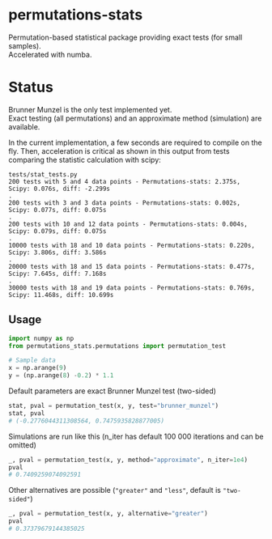 # permutations-stats
Permutation-based statistical package providing exact tests (for small samples).  
Accelerated with numba.
# Status
Brunner Munzel is the only test implemented yet.   
Exact testing (all permutations) and an approximate method (simulation) are available.

In the current implementation, a few seconds are
required to compile on the fly.
Then, acceleration is critical as shown in this output from tests comparing the
statistic calculation with scipy:

```
tests/stat_tests.py
200 tests with 5 and 4 data points - Permutations-stats: 2.375s, Scipy: 0.076s, diff: -2.299s
.
200 tests with 3 and 3 data points - Permutations-stats: 0.002s, Scipy: 0.077s, diff: 0.075s
.
200 tests with 10 and 12 data points - Permutations-stats: 0.004s, Scipy: 0.079s, diff: 0.075s
.
10000 tests with 18 and 10 data points - Permutations-stats: 0.220s, Scipy: 3.806s, diff: 3.586s
.
20000 tests with 18 and 15 data points - Permutations-stats: 0.477s, Scipy: 7.645s, diff: 7.168s
.
30000 tests with 18 and 19 data points - Permutations-stats: 0.769s, Scipy: 11.468s, diff: 10.699s
```

## Usage
```python
import numpy as np
from permutations_stats.permutations import permutation_test

# Sample data
x = np.arange(9)
y = (np.arange(8) -0.2) * 1.1
```
Default parameters are exact Brunner Munzel test (two-sided)

```python
stat, pval = permutation_test(x, y, test="brunner_munzel")
stat, pval
# (-0.2776044311308564, 0.7475935828877005)
```

Simulations are run like this (n_iter has default 100 000 iterations and can be omitted)
```python
_, pval = permutation_test(x, y, method="approximate", n_iter=1e4)
pval
# 0.7409259074092591
```

Other alternatives are possible (`"greater"` and `"less"`, default is `"two-sided"`)
```python
_, pval = permutation_test(x, y, alternative="greater")
pval
# 0.37379679144385025
```
